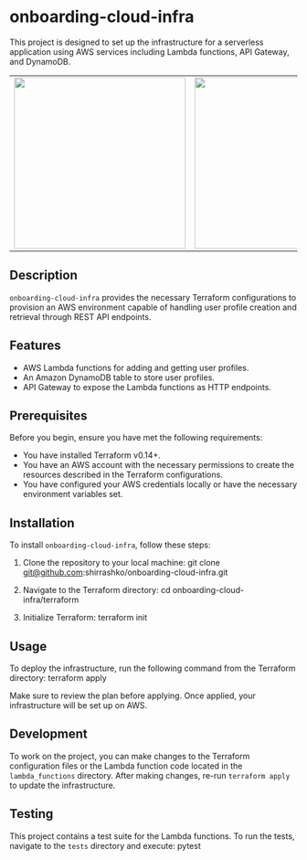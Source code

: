 # onboarding-cloud-infra

This project is designed to set up the infrastructure for a serverless application using AWS services including Lambda functions, API Gateway, and DynamoDB.

<table>
  <tr>
    <td><img src="https://encrypted-tbn0.gstatic.com/images?q=tbn:ANd9GcSJemIicUKQjp5Cvw0T2Pgp_NbJBLSq5Ij63Q&s" width="300"/></td>
    <td><img src="https://www.rogerperkin.co.uk/wp-content/uploads/2021/02/terraform-logo.png" width="300"/></td>
  </tr>
</table>

## Description

`onboarding-cloud-infra` provides the necessary Terraform configurations to provision an AWS environment capable of handling user profile creation and retrieval through REST API endpoints.

## Features

- AWS Lambda functions for adding and getting user profiles.
- An Amazon DynamoDB table to store user profiles.
- API Gateway to expose the Lambda functions as HTTP endpoints.

## Prerequisites

Before you begin, ensure you have met the following requirements:

- You have installed Terraform v0.14+.
- You have an AWS account with the necessary permissions to create the resources described in the Terraform configurations.
- You have configured your AWS credentials locally or have the necessary environment variables set.

## Installation

To install `onboarding-cloud-infra`, follow these steps:

1. Clone the repository to your local machine: git clone git@github.com:shirrashko/onboarding-cloud-infra.git

2. Navigate to the Terraform directory: cd onboarding-cloud-infra/terraform

3. Initialize Terraform: terraform init


## Usage

To deploy the infrastructure, run the following command from the Terraform directory: terraform apply

Make sure to review the plan before applying. Once applied, your infrastructure will be set up on AWS.

## Development

To work on the project, you can make changes to the Terraform configuration files or the Lambda function code located in the `lambda_functions` directory. After making changes, re-run `terraform apply` to update the infrastructure.

## Testing

This project contains a test suite for the Lambda functions. To run the tests, navigate to the `tests` directory and execute: pytest
